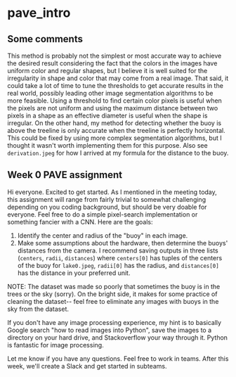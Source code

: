 # pave_intro

## Some comments

This method is probably not the simplest or most accurate way to achieve the desired result considering the fact that the colors in the images have uniform color and regular shapes, but I believe it is well suited for the irregularity in shape and color that may come from a real image. That said, it could take a lot of time to tune the thresholds to get accurate results in the real world, possibly leading other image segmentation algorithms to be more feasible. Using a threshold to find certain color pixels is useful when the pixels are not uniform and using the maximum distance between two pixels in a shape as an effective diameter is useful when the shape is irregular. On the other hand, my method for detecting whether the buoy is above the treeline is only accurate when the treeline is perfectly horizontal. This could be fixed by using more complex segmentation algorithms, but I thought it wasn't worth implementing them for this purpose. Also see `derivation.jpeg` for how I arrived at my formula for the distance to the buoy.

## Week 0 PAVE assignment

Hi everyone. Excited to get started. As I mentioned in the meeting today, this assignment will range from fairly trivial to somewhat challenging depending on you coding background, but should be very doable for everyone. Feel free to do a simple pixel-search implementation or something fancier with a CNN. Here are the goals:

1. Identify the center and radius of the "buoy" in each image.
2. Make some assumptions about the hardware, then determine the buoys' distances from the camera.
   I recommend saving outputs in three lists (`centers`, `radii`, `distances`) where `centers[0]` has tuples of the centers of the buoy for `lake0.jpeg`, `radii[0]` has the radius, and `distances[0]` has the distance in your preferred unit.

NOTE: The dataset was made so poorly that sometimes the buoy is in the trees or the sky (sorry). On the bright side, it makes for some practice of cleaning the dataset-- feel free to eliminate any images with buoys in the sky from the dataset.

If you don't have any image processing experience, my hint is to basically Google search "how to read images into Python", save the images to a directory on your hard drive, and Stackoverflow your way through it. Python is fantastic for image processing.

Let me know if you have any questions. Feel free to work in teams. After this week, we'll create a Slack and get started in subteams.
